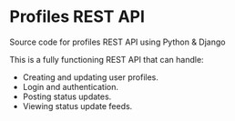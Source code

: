 # Profiles REST API

Source code for profiles REST API  using Python & Django

This is a fully functioning REST API that can handle:
- Creating and updating user profiles.
- Login and authentication.
- Posting status updates.
- Viewing status update feeds.
